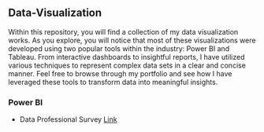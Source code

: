 ## Data-Visualization

Within this repository, you will find a collection of my data visualization works. As you explore, you will notice that most of these visualizations were developed using two popular tools within the industry: Power BI and Tableau. From interactive dashboards to insightful reports, I have utilized various techniques to represent complex data sets in a clear and concise manner. Feel free to browse through my portfolio and see how I have leveraged these tools to transform data into meaningful insights.

### Power BI

* Data Professional Survey [Link](https://github.com/iamismaill/Data-Visualization-/tree/main/Power%20BI/data_professional_survey)
